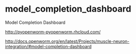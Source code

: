 # model_completion_dashboard
Model Completion Dashboard

http://pyopenworm-pyopenworm.rhcloud.com/

http://docs.openworm.org/en/latest/Projects/muscle-neuron-integration/#model-completion-dashboard
